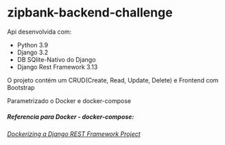 # zipbank-backend-challenge
Api desenvolvida com:
<ul>
<li>Python 3.9</li>
<li>Django 3.2</li>
<li>DB SQlite-Nativo do Django</li>
<li>Django Rest Framework 3.13</li>
</ul>
O projeto contém um CRUD(Create, Read, Update, Delete) e Frontend com Bootstrap

<p>Parametrizado o Docker e docker-compose</p>

##### Referencia para Docker - docker-compose:
_[Dockerizing a Django REST Framework Project](https://www.youtube.com/watch?v=Y_rh-VeC_j4)_

